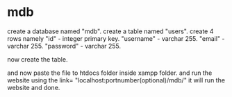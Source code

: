 # mdb

create a database named "mdb".
create a table named "users".
create 4 rows namely "id" -  integer primary key.
                      "username" - varchar 255.
                      "email" - varchar 255.
                      "password" - varchar 255.
                      
  now create the table.
   
   and now paste the file to htdocs folder inside xampp folder.
   and run the website using the link= "localhost:portnumber(optional)/mdb/"
   it will run the website and done.
